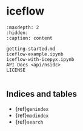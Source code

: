# iceflow

```{toctree}
:maxdepth: 2
:hidden:
:caption: content

getting-started.md
iceflow-example.ipynb
iceflow-with-icepyx.ipynb
API Docs <api/nsidc>
LICENSE
```

```{include} ../README.md

```

## Indices and tables

- {ref}`genindex`
- {ref}`modindex`
- {ref}`search`
